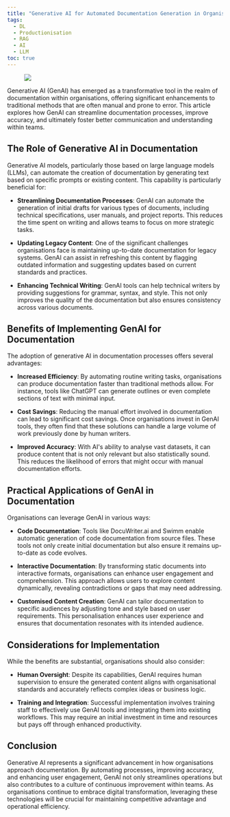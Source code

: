 ```yaml
---
title: "Generative AI for Automated Documentation Generation in Organisations"
tags:
  - DL
  - Productionisation
  - RAG
  - AI
  - LLM
toc: true
---
```

<figure>
	<a href=""><img src="https://images.pexels.com/photos/3861969/pexels-photo-3861969.jpeg?auto=compress"></a>
</figure>

Generative AI (GenAI) has emerged as a transformative tool in the realm of documentation within organisations, offering significant enhancements to traditional methods that are often manual and prone to error. This article explores how GenAI can streamline documentation processes, improve accuracy, and ultimately foster better communication and understanding within teams.

## The Role of Generative AI in Documentation

Generative AI models, particularly those based on large language models (LLMs), can automate the creation of documentation by generating text based on specific prompts or existing content. This capability is particularly beneficial for:

- **Streamlining Documentation Processes**: GenAI can automate the generation of initial drafts for various types of documents, including technical specifications, user manuals, and project reports. This reduces the time spent on writing and allows teams to focus on more strategic tasks.

- **Updating Legacy Content**: One of the significant challenges organisations face is maintaining up-to-date documentation for legacy systems. GenAI can assist in refreshing this content by flagging outdated information and suggesting updates based on current standards and practices.

- **Enhancing Technical Writing**: GenAI tools can help technical writers by providing suggestions for grammar, syntax, and style. This not only improves the quality of the documentation but also ensures consistency across various documents.

## Benefits of Implementing GenAI for Documentation

The adoption of generative AI in documentation processes offers several advantages:

- **Increased Efficiency**: By automating routine writing tasks, organisations can produce documentation faster than traditional methods allow. For instance, tools like ChatGPT can generate outlines or even complete sections of text with minimal input.

- **Cost Savings**: Reducing the manual effort involved in documentation can lead to significant cost savings. Once organisations invest in GenAI tools, they often find that these solutions can handle a large volume of work previously done by human writers.

- **Improved Accuracy**: With AI's ability to analyse vast datasets, it can produce content that is not only relevant but also statistically sound. This reduces the likelihood of errors that might occur with manual documentation efforts.

## Practical Applications of GenAI in Documentation

Organisations can leverage GenAI in various ways:

- **Code Documentation**: Tools like DocuWriter.ai and Swimm enable automatic generation of code documentation from source files. These tools not only create initial documentation but also ensure it remains up-to-date as code evolves.

- **Interactive Documentation**: By transforming static documents into interactive formats, organisations can enhance user engagement and comprehension. This approach allows users to explore content dynamically, revealing contradictions or gaps that may need addressing.

- **Customised Content Creation**: GenAI can tailor documentation to specific audiences by adjusting tone and style based on user requirements. This personalisation enhances user experience and ensures that documentation resonates with its intended audience.

## Considerations for Implementation

While the benefits are substantial, organisations should also consider:

- **Human Oversight**: Despite its capabilities, GenAI requires human supervision to ensure the generated content aligns with organisational standards and accurately reflects complex ideas or business logic.

- **Training and Integration**: Successful implementation involves training staff to effectively use GenAI tools and integrating them into existing workflows. This may require an initial investment in time and resources but pays off through enhanced productivity.

## Conclusion

Generative AI represents a significant advancement in how organisations approach documentation. By automating processes, improving accuracy, and enhancing user engagement, GenAI not only streamlines operations but also contributes to a culture of continuous improvement within teams. As organisations continue to embrace digital transformation, leveraging these technologies will be crucial for maintaining competitive advantage and operational efficiency.
